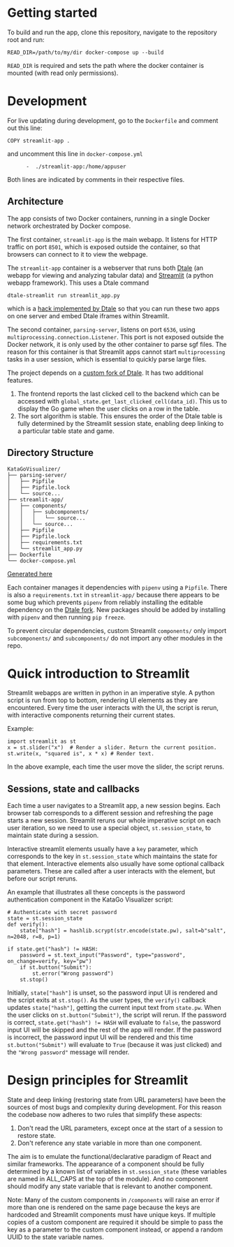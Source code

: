 # Getting started

To build and run the app, clone this repository, navigate to the repository root and run:

```
READ_DIR=/path/to/my/dir docker-compose up --build
```
`READ_DIR` is required and sets the path where the docker container is mounted (with read only permissions).

# Development

For live updating during development, go to the `Dockerfile` and comment out this line:
```
COPY streamlit-app .
```
and uncomment this line in `docker-compose.yml`
```
      -  ./streamlit-app:/home/appuser
```
Both lines are indicated by comments in their respective files.

## Architecture
The app consists of two Docker containers, running in a single Docker network orchestrated by Docker compose.

The first container, `streamlit-app` is the main webapp. It listens for HTTP traffic on port `8501`, which is exposed outside the container, so that browsers can connect to it to view the webpage.

The `streamlit-app` container is a webserver that runs both [Dtale](https://github.com/man-group/dtale) (an webapp for viewing and analyzing tabular data) and [Streamlit](https://streamlit.io/) (a python webapp framework). This uses a Dtale command
```
dtale-streamlit run streamlit_app.py
```
which is a [hack implemented by Dtale](https://github.com/man-group/dtale/blob/master/docs/EMBEDDED_STREAMLIT.md) so that you can run these two apps on one server and embed Dtale iframes within Streamlit.

The second container, `parsing-server`, listens on port `6536`, using `multiprocessing.connection.Listener`. This port is not exposed outside the Docker network, it is only used by the other container to parse sgf files. The reason for this container is that Streamlit apps cannot start `multiprocessing` tasks in a user session, which is essential to quickly parse large files.

The project depends on a [custom fork of Dtale](https://github.com/UFO-101/dtale). It has two additional features.
 1. The frontend reports the last clicked cell to the backend which can be accessed with `global_state.get_last_clicked_cell(data_id)`. This us to display the Go game when the user clicks on a row in the table.
 2. The sort algorithm is stable. This ensures the order of the Dtale table is fully determined by the Streamlit session state, enabling deep linking to a particular table state and game.

## Directory Structure
```
KataGoVisualizer/
├── parsing-server/
│   ├── Pipfile
│   ├── Pipfile.lock
│   └── source...
├── streamlit-app/
│   ├── components/
│   │   ├── subcomponents/
│   │   │   └── source...
│   │   └── source...
│   ├── Pipfile
│   ├── Pipfile.lock
│   ├── requirements.txt
│   └── streamlit_app.py
├── Dockerfile
└── docker-compose.yml
```
[Generated here](https://tree.nathanfriend.io/?s=(%27options!(%27fancy!true~fullPath!false~trailingSlash!true~rootDot!false)~3!(%273!%27KataGoVisualizer4parsing-server7846-app*5sub508*087requiremE.txt*6_app.py4D9erC4d9er-Ase.yml*B%27)~version!%271%27)*400%20%202*PipC3source4B05AnE*06streamlit722.l9*83...9ockAcompoB%5CnCfileEents%01ECBA987654320*)

Each container manages it dependencies with `pipenv` using a `Pipfile`. There is also a `requirements.txt` in `streamlit-app/` because there appears to be some bug which prevents `pipenv` from reliably installing the editable dependency on the [Dtale fork](https://github.com/UFO-101/dtale). New packages should be added by installing with `pipenv` and then running `pip freeze`.

To prevent circular dependencies, custom Streamlit `components/` only import `subcomponents/` and `subcomponents/` do not import any other modules in the repo.

# Quick introduction to Streamlit

Streamlit webapps are written in python in an imperative style. A python script is run from top to bottom, rendering UI elements as they are encountered. Every time the user interacts with the UI, the script is rerun, with interactive components returning their current states.

Example:
```
import streamlit as st
x = st.slider("x")  # Render a slider. Return the current position.
st.write(x, "squared is", x * x) # Render text.
```

In the above example, each time the user move the slider, the script reruns.

## Sessions, state and callbacks

Each time a user navigates to a Streamlit app, a new session begins. Each browser tab corresponds to a different session and refreshing the page starts a new session. Streamlit reruns our whole imperative script on each user iteration, so we need to use a special object, `st.session_state`, to maintain state during a session.

Interactive streamlit elements usually have a `key` parameter, which corresponds to the key in `st.session_state` which maintains the state for that element. Interactive elements also usually have some optional callback parameters. These are called after a user interacts with the element, but before our script reruns.

An example that illustrates all these concepts is the password authentication component in the KataGo Visualizer script:

```
# Authenticate with secret password
state = st.session_state
def verify():
    state["hash"] = hashlib.scrypt(str.encode(state.pw), salt=b"salt", n=2048, r=8, p=1)

if state.get("hash") != HASH:
    password = st.text_input("Password", type="password", on_change=verify, key="pw")
    if st.button("Submit"):
        st.error("Wrong password")
    st.stop()
```

Initially, `state["hash"]` is unset, so the password input UI is rendered and the script exits at `st.stop()`. As the user types, the `verify()` callback updates `state["hash"]`, getting the current input text from `state.pw`. When the user clicks on `st.button("Submit")`, the script will rerun. If the password is correct, `state.get("hash") != HASH` will evaluate to `false`, the password input UI will be skipped and the rest of the app will render. If the password is incorrect, the password input UI will be rendered and this time `st.button("Submit")` will evaluate to `True` (because it was just clicked) and the `"Wrong password"` message will render.

# Design principles for Streamlit

State and deep linking (restoring state from URL parameters) have been the sources of most bugs and complexity during development. For this reason the codebase now adheres to two rules that simplify these aspects:

 1. Don't read the URL parameters, except once at the start of a session to restore state.
 2. Don't reference any state variable in more than one component.
 
The aim is to emulate the functional/declarative paradigm of React and similar frameworks. The appearance of a component should be fully determined by a known list of variables in `st.session_state` (these variables are named in ALL_CAPS at the top of the module). And no component should modify any state variable that is relevant to another component.

Note: Many of the custom components in `/components` will raise an error if more than one is rendered on the same page because the keys are hardcoded and Streamlit components must have unique keys. If multiple copies of a custom component are required it should be simple to pass the key as a parameter to the custom component instead, or append a random UUID to the state variable names.
